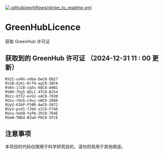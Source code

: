 [![.github/workflows/stripe_to_readme.yml](https://github.com/zjx-kimi/GreenHubLicence/actions/workflows/stripe_to_readme.yml/badge.svg)](https://github.com/zjx-kimi/GreenHubLicence/actions/workflows/stripe_to_readme.yml)
# GreenHubLicence
获取 GreenHub 许可证
## 获取到的 GreenHub 许可证 （2024-12-31 11 : 00 更新）
```
RV2I-uvRG-ndba-DwC8-EB27
RV1B-diKi-Rrf9-egC8-38FA
RV0n-1lCB-zq5s-6QC8-A9B1
RV0H-7hg5-QbLC-4TC8-B154
RUzz-QfI2-evUJ-xAC8-7830
RUzu-rOsb-L9uj-oWC8-2886
RUyU-61bP-F50R-AwC8-5072
RUyS-psd1-fJbX-xIC8-F746
RUxu-VwGQ-YyPA-ZhC8-7D4E
RUwW-TBDd-B2wO-PbC8-5FCE
```

## 注意事项

本项目的代码仅限用于科学研究目的，请勿将其用于其他用途。

